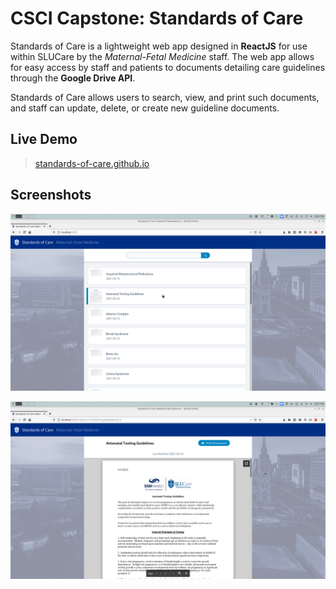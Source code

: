 # CSCI Capstone: Standards of Care
Standards of Care is a lightweight web app designed in **ReactJS** for use within SLUCare by the *Maternal-Fetal Medicine* staff. The web app allows for easy access by staff and patients to documents detailing care guidelines through the **Google Drive API**.

Standards of Care allows users to search, view, and print such documents, and staff can update, delete, or create new guideline documents.

## Live Demo
> [standards-of-care.github.io](http://standards-of-care.github.io)

## Screenshots
![Homepage](./screenshots/home_page.png)

![File View](./screenshots/file_view.png)
